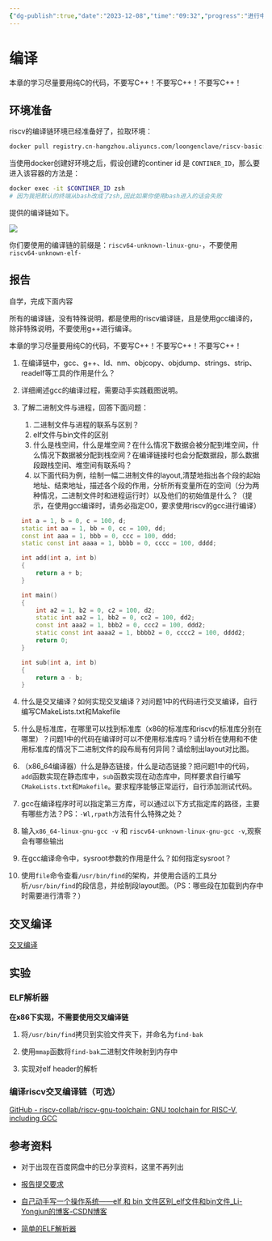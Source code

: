 ```yaml
---
{"dg-publish":true,"date":"2023-12-08","time":"09:32","progress":"进行中","tags":["入门指南","交叉编译"],"permalink":"/工具/交叉编译入门指南/","dgPassFrontmatter":true}
---
```


# 编译

本章的学习尽量要用纯C的代码，不要写C++！不要写C++！不要写C++！

## 环境准备

riscv的编译链环境已经准备好了，拉取环境：

```Bash
docker pull registry.cn-hangzhou.aliyuncs.com/loongenclave/riscv-basic:12.2.0
```

当使用docker创建好环境之后，假设创建的continer id 是 `CONTINER_ID`，那么要进入该容器的方法是：

```Bash
docker exec -it $CONTINER_ID zsh
# 因为我把默认的终端从bash改成了zsh,因此如果你使用bash进入的话会失败
```

提供的编译链如下。

![](https://gitee.com/wangzhankun/img-repo/raw/main/asynccode)

你们要使用的编译链的前缀是：`riscv64-unknown-linux-gnu-`，不要使用`riscv64-unknown-elf-`

## 报告

自学，完成下面内容

所有的编译链，没有特殊说明，都是使用的riscv编译链，且是使用gcc编译的，除非特殊说明，不要使用g++进行编译。

本章的学习尽量要用纯C的代码，不要写C++！不要写C++！不要写C++！

1. 在编译链中，gcc、g++、ld、nm、objcopy、objdump、strings、strip、readelf等工具的作用是什么？

1. 详细阐述gcc的编译过程，需要动手实践截图说明。

1. 了解二进制文件与进程，回答下面问题：
	1. 二进制文件与进程的联系与区别？
	1. elf文件与bin文件的区别
	1. 什么是栈空间，什么是堆空间？在什么情况下数据会被分配到堆空间，什么情况下数据被分配到栈空间？在编译链接时也会分配数据段，那么数据段跟栈空间、堆空间有联系吗？
	1. 以下面代码为例，绘制一幅二进制文件的layout,清楚地指出各个段的起始地址、结束地址，描述各个段的作用，分析所有变量所在的空间（分为两种情况，二进制文件时和进程运行时）以及他们的初始值是什么？（提示，在使用gcc编译时，请务必指定O0，要求使用riscv的gcc进行编译）
    
    ```C++
    int a = 1, b = 0, c = 100, d;
    static int aa = 1, bb = 0, cc = 100, dd;
    const int aaa = 1, bbb = 0, ccc = 100, ddd;
    static const int aaaa = 1, bbbb = 0, cccc = 100, dddd;
    
    int add(int a, int b)
    {
        return a + b;
    }
    
    int main()
    {
        int a2 = 1, b2 = 0, c2 = 100, d2;
        static int aa2 = 1, bb2 = 0, cc2 = 100, dd2;
        const int aaa2 = 1, bbb2 = 0, ccc2 = 100, ddd2;
        static const int aaaa2 = 1, bbbb2 = 0, cccc2 = 100, dddd2;
        return 0;
    }
    
    int sub(int a, int b)
    {
        return a - b;
    }
    ```
    
1. 什么是交叉编译？如何实现交叉编译？对问题1中的代码进行交叉编译，自行编写CMakeLists.txt和Makefile

1. 什么是标准库，在哪里可以找到标准库（x86的标准库和riscv的标准库分别在哪里）？问题1中的代码在编译时可以不使用标准库吗？请分析在使用和不使用标准库的情况下二进制文件的段布局有何异同？请绘制出layout对比图。

3. （x86_64编译器）什么是静态链接，什么是动态链接？把问题1中的代码，`add`函数实现在静态库中，`sub`函数实现在动态库中，同样要求自行编写`CMakeLists.txt`和`Makefile`。要求程序能够正常运行，自行添加测试代码。

1. gcc在编译程序时可以指定第三方库，可以通过以下方式指定库的路径，主要有哪些方法？PS：`-Wl,rpath`方法有什么特殊之处？

1. 输入`x86_64-linux-gnu-gcc -v` 和 `riscv64-unknown-linux-gnu-gcc -v`,观察会有哪些输出

1. 在gcc编译命令中，sysroot参数的作用是什么？如何指定sysroot？

1. 使用`file`命令查看`/usr/bin/find`的架构，并使用合适的工具分析`/usr/bin/find`的段信息，并绘制段layout图。（PS：哪些段在加载到内存中时需要进行清零？）


## 交叉编译

[交叉编译](https://wbc3ji2vof.feishu.cn/wiki/CSXaw014wietTLkLCKQcVN2MnAv)


## 实验


### ELF解析器

**在x86下实现，不需要使用交叉编译链**

1. 将`/usr/bin/find`拷贝到实验文件夹下，并命名为`find-bak`

2. 使用`mmap`函数将`find-bak`二进制文件映射到内存中

3. 实现对elf header的解析


### 编译riscv交叉编译链（可选）

[GitHub - riscv-collab/riscv-gnu-toolchain: GNU toolchain for RISC-V, including GCC](https://github.com/riscv-collab/riscv-gnu-toolchain)

## 参考资料

- 对于出现在百度网盘中的已分享资料，这里不再列出

- [报告提交要求](https://wbc3ji2vof.feishu.cn/wiki/IPeswEPejiqoU7kH2gjcH74vnxb)

- [自己动手写一个操作系统——elf 和 bin 文件区别_elf文件和bin文件_Li-Yongjun的博客-CSDN博客](https://blog.csdn.net/lyndon_li/article/details/128768087)
 
- [简单的ELF解析器](https://omasko.github.io/2018/03/19/%E7%AE%80%E5%8D%95%E7%9A%84ELF%E8%A7%A3%E6%9E%90%E5%99%A8/)